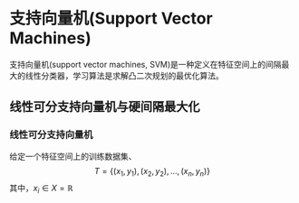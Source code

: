 # 支持向量机(Support Vector Machines)

支持向量机(support vector machines, SVM)是一种定义在特征空间上的间隔最大的线性分类器，学习算法是求解凸二次规划的最优化算法。

## 线性可分支持向量机与硬间隔最大化

### 线性可分支持向量机

给定一个特征空间上的训练数据集、
$$
T=\{(x_1,y_1),(x_2,y_2),...,(x_n,y_n)\}
$$
其中，$x_i\in X=\mathbb{R}$​

